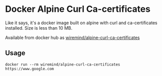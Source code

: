 # Docker Alpine Curl Ca-certificates

Like it says, it's a docker image built on alpine with curl and ca-certificates installed. Size is less than 10 MB.

Available from docker hub as [wiremind/alpine-curl-ca-certificates](https://hub.docker.com/r/wiremind/alpine-curl-ca-certificate/)

## Usage

    docker run --rm wiremind/alpine-curl-ca-certificates https://www.google.com
